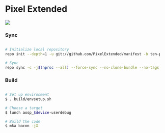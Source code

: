 # Pixel Extended #
<img src="https://imgur.com/likQDEZ.png">

### Sync ###

```bash

# Initialize local repository
repo init --depth=1 -u git://github.com/PixelExtended/manifest -b ten-plus

# Sync
repo sync -c -j$(nproc --all) --force-sync --no-clone-bundle --no-tags
```

### Build ###

```bash

# Set up environment
$ . build/envsetup.sh

# Choose a target
$ lunch aosp_$device-userdebug

# Build the code
$ mka bacon -jX
```

